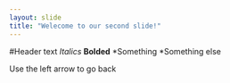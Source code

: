 ```yaml
---
layout: slide
title: "Welecome to our second slide!"
---
```

#Header text
*Italics*
**Bolded**
*Something
    *Something else

Use the left arrow to go back